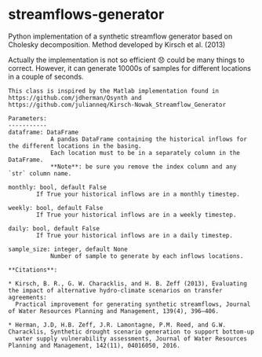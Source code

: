 # streamflows-generator
Python implementation of a synthetic streamflow generator based on Cholesky decomposition.
Method developed by Kirsch et al. (2013)

Actually the implementation is not so efficient :disappointed: could be many things to correct. 
However, it can generate 10000s of samples for different locations in a couple of seconds.    

    This class is inspired by the Matlab implementation found in https://github.com/jdherman/Qsynth and
    https://github.com/julianneq/Kirsch-Nowak_Streamflow_Generator

    Parameters:
    -----------
    dataframe: DataFrame
                A pandas DataFrame containing the historical inflows for the different locations in the basing.
                Each location must to be in a separately column in the DataFrame.
                **Note**: be sure you remove the index column and any `str` column name.

    monthly: bool, default False
            If True your historical inflows are in a monthly timestep.

    weekly: bool, default False
            If True your historical inflows are in a weekly timestep.

    daily: bool, default False
            If True your historical inflows are in a daily timestep.

    sample_size: integer, default None
                Number of sample to generate by each inflows locations.

    **Citations**:

    * Kirsch, B. R., G. W. Characklis, and H. B. Zeff (2013), Evaluating the impact of alternative hydro-climate scenarios on transfer agreements:
      Practical improvement for generating synthetic streamflows, Journal of Water Resources Planning and Management, 139(4), 396–406.

    * Herman, J.D, H.B. Zeff, J.R. Lamontagne, P.M. Reed, and G.W. Characklis, Synthetic drought scenario generation to support bottom-up
      water supply vulnerability assessments, Journal of Water Resources Planning and Management, 142(11), 04016050, 2016.
  
